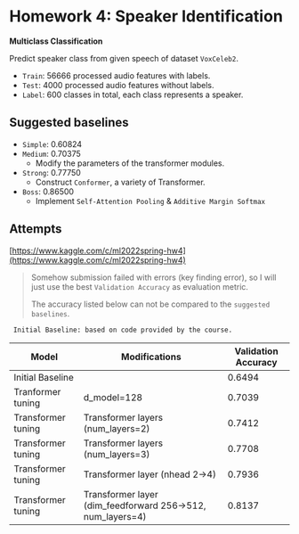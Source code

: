 # Homework 4: Speaker Identification

**Multiclass Classification**

Predict speaker class from given speech of dataset `VoxCeleb2`.

- `Train`: 56666 processed audio features with labels.
- `Test`: 4000 processed audio features without labels.
- `Label`: 600 classes in total, each class represents a speaker.

## Suggested baselines

- `Simple`: 0.60824
- `Medium`: 0.70375
  - Modify the parameters of the transformer modules.
- `Strong`: 0.77750
  - Construct `Conformer`, a variety of Transformer.
- `Boss`: 0.86500
  - Implement `Self-Attention Pooling` & `Additive Margin Softmax`

## Attempts

[https://www.kaggle.com/c/ml2022spring-hw4](https://www.kaggle.com/c/ml2022spring-hw4)

> Somehow submission failed with errors (key finding error), so I will just use the best `Validation Accuracy` as evaluation metric.
>  
> The accuracy listed below can not be compared to the `suggested baselines`.

` Initial Baseline: based on code provided by the course.`

| Model | Modifications | Validation Accuracy |
| ---------- | ---------- | ----------- |
| Initial Baseline |  | 0.6494 |
| Tranformer tuning | d_model=128 | 0.7039  | 
| Transformer tuning | Transformer layers (num_layers=2) | 0.7412 |  
| Transformer tuning | Transformer layers (num_layers=3) | 0.7708 |  
| Transformer tuning | Transformer layer (nhead 2->4) | 0.7936 |  
| Transformer tuning | Transformer layer (dim_feedforward 256->512, num_layers=4) | 0.8137 |  